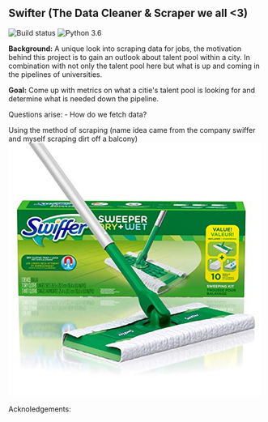 
## Swifter (The Data Cleaner & Scraper we all <3)
![Build status](https://travis-ci.com/Sulstice/Ligand-Library-Creation.svg?branch=master)
![Python 3.6](https://img.shields.io/badge/python-3.6-blue.svg)


**Background:** A unique look into scraping data for jobs, the motivation behind this project is to gain 
an outlook about talent pool within a city. In combination with not only the talent pool here but what is up and coming in 
the pipelines of universities. 

**Goal:** Come up with metrics on what a citie's talent pool is looking for and determine what is needed down the pipeline. 


Questions arise:
    - How do we fetch data? 
    
Using the method of scraping (name idea came from the company swiffer and myself scraping dirt off a balcony)    
![PMI IMAGE](./imgs/swifter.jpg)


Acknoledgements:


